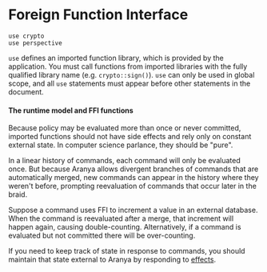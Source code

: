 # Foreign Function Interface

```
use crypto
use perspective
```

`use` defines an imported function library, which is provided by the
application. You must call functions from imported libraries with the
fully qualified library name (e.g. `crypto::sign()`). `use` can only be
used in global scope, and all `use` statements must appear before other
statements in the document.

#### The runtime model and FFI functions

Because policy may be evaluated more than once or never committed,
imported functions should not have side effects and rely only on
constant external state. In computer science parlance, they should be
"pure".

In a linear history of commands, each command will only be evaluated
once. But because Aranya allows divergent branches of commands that are
automatically merged, new commands can appear in the history where they
weren't before, prompting reevaluation of commands that occur later in
the braid.

Suppose a command uses FFI to increment a value in an external database.
When the command is reevaluated after a merge, that increment will
happen again, causing double-counting. Alternatively, if a command is
evaluated but not committed there will be over-counting.

If you need to keep track of state in response to commands, you should
maintain that state external to Aranya by responding to
[effects](effects.md).